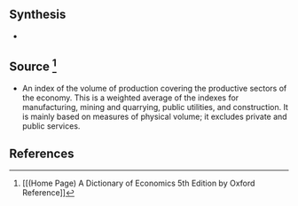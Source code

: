 ## Synthesis
- 
## Source [^1]
- An index of the volume of production covering the productive sectors of the economy. This is a weighted average of the indexes for manufacturing, mining and quarrying, public utilities, and construction. It is mainly based on measures of physical volume; it excludes private and public services.
## References

[^1]: [[(Home Page) A Dictionary of Economics 5th Edition by Oxford Reference]]